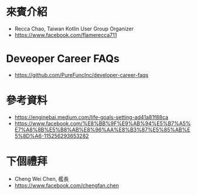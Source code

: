 # 來賓介紹
* Recca Chao, Taiwan Kotlin User Group Organizer
* https://www.facebook.com/flamerecca711

# Deveoper Career FAQs
* https://github.com/PureFuncInc/developer-career-faqs

# 參考資料
* https://enginebai.medium.com/life-goals-setting-ad41a81f88ca
* https://www.facebook.com/%E8%BB%9F%E9%AB%94%E5%B7%A5%E7%A8%8B%E5%B8%AB%E8%96%AA%E8%B3%87%E5%85%AB%E5%8D%A6-115256293653282

# 下個禮拜
* Cheng Wei Chen, 艦長
* https://www.facebook.com/chengfan.chen

